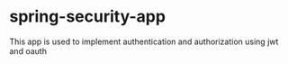 # spring-security-app
This app is used to implement authentication and authorization using jwt and oauth
